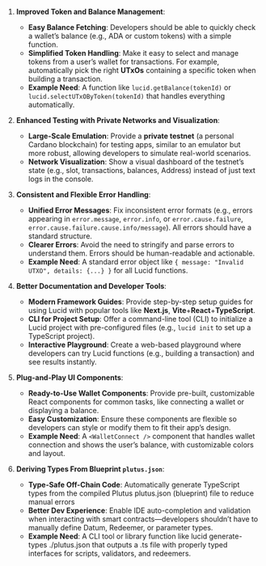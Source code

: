 1. **Improved Token and Balance Management**:

   - **Easy Balance Fetching**: Developers should be able to quickly check a wallet’s balance (e.g., ADA or custom tokens) with a simple function.
   - **Simplified Token Handling**: Make it easy to select and manage tokens from a user’s wallet for transactions. For example, automatically pick the right **UTxOs** containing a specific token when building a transaction.
   - **Example Need**: A function like `lucid.getBalance(tokenId)` or `lucid.selectUTxOByToken(tokenId)` that handles everything automatically.

2. **Enhanced Testing with Private Networks and Visualization**:

   - **Large-Scale Emulation**: Provide a **private testnet** (a personal Cardano blockchain) for testing apps, similar to an emulator but more robust, allowing developers to simulate real-world scenarios.
   - **Network Visualization**: Show a visual dashboard of the testnet’s state (e.g., slot, transactions, balances, Address) instead of just text logs in the console.

3. **Consistent and Flexible Error Handling**:

   - **Unified Error Messages**: Fix inconsistent error formats (e.g., errors appearing in `error.message`, `error.info`, or `error.cause.failure`, `error.cause.failure.cause.info/message`). All errors should have a standard structure.
   - **Clearer Errors**: Avoid the need to stringify and parse errors to understand them. Errors should be human-readable and actionable.
   - **Example Need**: A standard error object like `{ message: "Invalid UTXO", details: {...} }` for all Lucid functions.

4. **Better Documentation and Developer Tools**:

   - **Modern Framework Guides**: Provide step-by-step setup guides for using Lucid with popular tools like **Next.js**, **Vite**+**React**+**TypeScript**.
   - **CLI for Project Setup**: Offer a command-line tool (CLI) to initialize a Lucid project with pre-configured files (e.g., `lucid init` to set up a TypeScript project).
   - **Interactive Playground**: Create a web-based playground where developers can try Lucid functions (e.g., building a transaction) and see results instantly.

5. **Plug-and-Play UI Components**:
   - **Ready-to-Use Wallet Components**: Provide pre-built, customizable React components for common tasks, like connecting a wallet or displaying a balance.
   - **Easy Customization**: Ensure these components are flexible so developers can style or modify them to fit their app’s design.
   - **Example Need**: A `<WalletConnect />` component that handles wallet connection and shows the user’s balance, with customizable colors and layout.

6. **Deriving Types From Blueprint `plutus.json`**:
     - **Type-Safe Off-Chain Code**: Automatically generate TypeScript types from the compiled Plutus plutus.json (blueprint) file to reduce manual errors 
   - **Better Dev Experience**: Enable IDE auto-completion and validation when interacting with smart contracts—developers shouldn’t have to manually define Datum, Redeemer, or parameter types.
   - **Example Need**: A CLI tool or library function like lucid generate-types ./plutus.json that outputs a .ts file with properly typed interfaces for scripts, validators, and redeemers.
   
